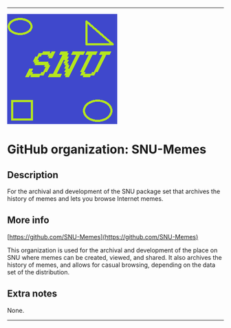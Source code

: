 
***

![SNU_blue_and_gold_legacy_icon.png failed to load. The file may be missing or corrupt. Check the file path for errors first.](/AdditionalInfo/1/SNU-Memes/SNU_blue_and_gold_legacy_icon.png)

# GitHub organization: SNU-Memes

## Description

For the archival and development of the SNU package set that archives the history of memes and lets you browse Internet memes.

## More info

[https://github.com/SNU-Memes](https://github.com/SNU-Memes)

This organization is used for the archival and development of the place on SNU where memes can be created, viewed, and shared. It also archives the history of memes, and allows for casual browsing, depending on the data set of the distribution.

## Extra notes

None.

***
